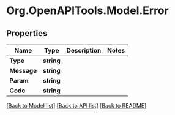 # Org.OpenAPITools.Model.Error

## Properties

Name | Type | Description | Notes
------------ | ------------- | ------------- | -------------
**Type** | **string** |  | 
**Message** | **string** |  | 
**Param** | **string** |  | 
**Code** | **string** |  | 

[[Back to Model list]](../README.md#documentation-for-models) [[Back to API list]](../README.md#documentation-for-api-endpoints) [[Back to README]](../README.md)


